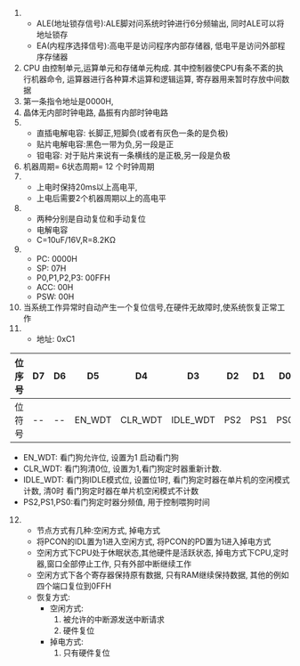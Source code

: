 1.  
	- ALE(地址锁存信号):ALE脚对问系统时钟进行6分频输出, 同时ALE可以将地址锁存
	- EA(内程序选择信号):高电平是访问程序内部存储器, 低电平是访问外部程序存储器
2. CPU 由控制单元,运算单元和存储单元构成. 其中控制器使CPU有条不紊的执行机器命令, 运算器进行各种算术运算和逻辑运算, 寄存器用来暂时存放中间数据
3. 第一条指令地址是0000H, 
4. 晶体无内部时钟电路, 晶振有内部时钟电路
5. 
	- 直插电解电容: 长脚正,短脚负(或者有灰色一条的是负极)
	- 贴片电解电容:黑色一带为负,另一段是正
	- 钽电容: 对于贴片来说有一条横线的是正极,另一段是负极
6. 机器周期= 6状态周期= 12 个时钟周期
7. 
	- 上电时保持20ms以上高电平,
	- 上电后需要2个机器周期以上的高电平
8. 
	- 两种分别是自动复位和手动复位
	- 电解电容
	- C=10uF/16V,R=8.2KΩ  
9.   
	- PC: 0000H
	- SP: 07H
	- P0,P1,P2,P3: 00FFH
	- ACC: 00H
	- PSW: 00H
10. 当系统工作异常时自动产生一个复位信号,在硬件无故障时,使系统恢复正常工作  
11. 
	- 地址: 0xC1

位序号|D7|D6|D5|D4|D3|D2|D1|D0|
-|-|-|-|-|-|-|-|-
位符号|--|--|EN_WDT|CLR_WDT|IDLE_WDT|PS2|PS1|PS0|

- EN_WDT: 看门狗允许位, 设置为1 启动看门狗
- CLR_WDT: 看门狗清0位, 设置为1,看门狗定时器重新计数.
- IDLE_WDT: 看门狗IDLE模式位, 设置位1时, 看门狗定时器在单片机的空闲模式计数, 清0时 看门狗定时器在单片机空闲模式不计数
- PS2,PS1,PS0:看门狗定时器分频值, 用于控制喂狗时间

12. 
	- 节点方式有几种:空闲方式, 掉电方式
	- 将PCON的IDL置为1进入空闲方式, 将PCON的PD置为1进入掉电方式
	- 空闲方式下CPU处于休眠状态,其他硬件是活跃状态, 掉电方式下CPU,定时器,窗口全部停止工作, 只有外部中断继续工作
	- 空闲方式下各个寄存器保持原有数据, 只有RAM继续保持数据, 其他的例如四个端口复位到0FFH
	- 恢复方式:
		- 空闲方式:
			1. 被允许的中断源发送中断请求
			2. 硬件复位
		- 掉电方式:
			1. 只有硬件复位
